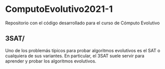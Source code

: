 # ComputoEvolutivo2021-1
Repositorio con el código desarrollado para el curso de Cómputo Evolutivo

## 3SAT/ 
Uno de los problemás típicos para probar algoritmos evolutivos es el SAT o cualquiera de sus variantes.
En particular, el 3SAT suele servir para aprender y probar los algoritmos evolutivos.


